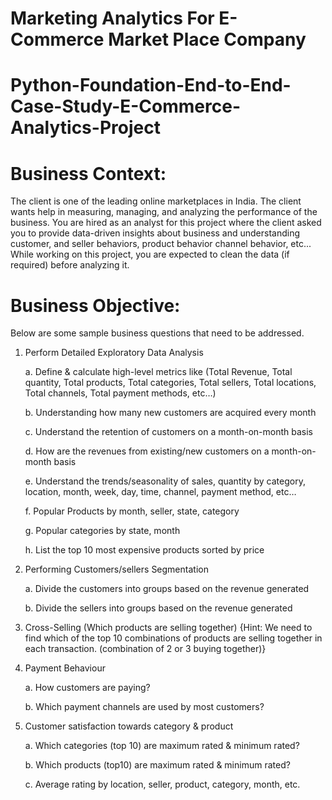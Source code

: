 # Marketing Analytics For E-Commerce Market Place Company

# Python-Foundation-End-to-End-Case-Study-E-Commerce-Analytics-Project

# Business Context:
The client is one of the leading online marketplaces in India. The client wants help in measuring, managing, and analyzing the performance of the business.
You are hired as an analyst for this project where the client asked you to provide data-driven insights about business and understanding customer, and seller behaviors, product behavior channel behavior, etc...
While working on this project, you are expected to clean the data (if required) before analyzing it.

# Business Objective:
Below are some sample business questions that need to be addressed.

1. Perform Detailed Exploratory Data Analysis
   
   a. Define & calculate high-level metrics like (Total Revenue, Total quantity, Total products, Total categories, Total sellers, Total locations, Total channels, Total payment methods, etc…)
   
   b. Understanding how many new customers are acquired every month
   
   c. Understand the retention of customers on a month-on-month basis
   
   d. How are the revenues from existing/new customers on a month-on-month basis
   
   e. Understand the trends/seasonality of sales, quantity by category, location, month, week, day, time, channel, payment method, etc…
   
   f. Popular Products by month, seller, state, category
   
   g. Popular categories by state, month
   
   h. List the top 10 most expensive products sorted by price
   
3. Performing Customers/sellers Segmentation
   
   a. Divide the customers into groups based on the revenue generated
   
   b. Divide the sellers into groups based on the revenue generated
   
5. Cross-Selling (Which products are selling together) {Hint: We need to find which of the top 10 combinations of products are selling together in each transaction. (combination of 2 or 3 buying together)}
   
7. Payment Behaviour
   
   a. How customers are paying?
   
   b. Which payment channels are used by most customers?
   
9. Customer satisfaction towards category & product
    
   a. Which categories (top 10) are maximum rated & minimum rated?
   
   b. Which products (top10) are maximum rated & minimum rated?
   
   c. Average rating by location, seller, product, category, month, etc.
   















